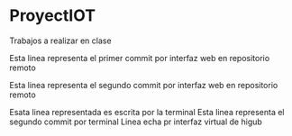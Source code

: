 # ProyectIOT
Trabajos a realizar en clase

Esta linea representa el primer commit por interfaz web en repositorio remoto

Esta linea representa el segundo commit por interfaz web en repositorio remoto

Esata linea representada es escrita por la terminal
Esta linea representa el segundo commit por terminal
Linea echa pr interfaz virtual de higub


